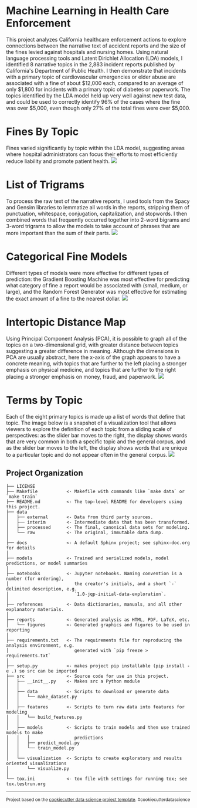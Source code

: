Machine Learning in Health Care Enforcement
==============================

This project analyzes California healthcare enforcement actions to explore connections between the narrative text of accident reports and the size of the fines levied against hospitals and nursing homes. Using natural language processing tools and Latent Dirichlet Allocation (LDA) models, I identified 8 narrative topics in the 2,883 incident reports published by California's Department of Public Health. I then demonstrate that incidents with a primary topic of cardiovascular emergencies or elder abuse are associated with a fine of about $12,000 each, compared to an average of only $1,800 for incidents with a primary topic of diabetes or paperwork. The topics identified by the LDA model held up very well against new test data, and could be used to correctly identify 96% of the cases where the fine was over $5,000, even though only 27% of the total fines were over $5,000.

Fines By Topic
============================
Fines varied significantly by topic within the LDA model, suggesting areas where hospital administrators can focus their efforts to most efficiently reduce liability and promote patient health.
![](https://github.com/JGreenLowe/HealthEnforcement/blob/master/reports/figures/Fines-by-Topic.png)

List of Trigrams
============================
To process the raw text of the narrative reports, I used tools from the Spacy and Gensim libraries to lemmatize all words in the reports, stripping them of punctuation, whitespace, conjugation, capitalization, and stopwords. I then combined words that frequently occurred together into 2-word bigrams and 3-word trigrams to allow the models to take account of phrases that are more important than the sum of their parts.
![](https://github.com/JGreenLowe/HealthEnforcement/blob/master/reports/figures/List-of-Trigrams.png)

Categorical Fine Models
============================
Different types of models were more effective for different types of prediction: the Gradient Boosting Machine was most effective for predicting what category of fine a report would be associated with (small, medium, or large), and the Random Forest Generator was most effective for estimating the exact amount of a fine to the nearest dollar.
![](https://github.com/JGreenLowe/HealthEnforcement/blob/master/reports/figures/Fine-Models.png)

Intertopic Distance Map
============================
Using Principal Component Analysis (PCA), it is possible to graph all of the topics on a two-dimensional grid, with greater distance between topics suggesting a greater difference in meaning. Although the dimensions in PCA are usually abstract, here the x-axis of the graph appears to have a concrete meaning, with topics that are further to the left placing a stronger emphasis on physical medicine, and topics that are further to the right placing a stronger emphasis on money, fraud, and paperwork. 
![](https://github.com/JGreenLowe/HealthEnforcement/blob/master/reports/figures/Intertopic-Distance-Map.png)

Terms by Topic
============================
Each of the eight primary topics is made up a list of words that define that topic. The image below is a snapshot of a visualization tool that allows viewers to explore the definition of each topic from a sliding scale of perspectives: as the slider bar moves to the right, the display shows words that are very common in both a specific topic and the general corpus, and as the slider bar moves to the left, the display shows words that are unique to a particular topic and do not appear often in the general corpus.
![](https://github.com/JGreenLowe/HealthEnforcement/blob/master/reports/figures/Terms-By-Topic.png)



Project Organization
------------

    ├── LICENSE
    ├── Makefile           <- Makefile with commands like `make data` or `make train`
    ├── README.md          <- The top-level README for developers using this project.
    ├── data
    │   ├── external       <- Data from third party sources.
    │   ├── interim        <- Intermediate data that has been transformed.
    │   ├── processed      <- The final, canonical data sets for modeling.
    │   └── raw            <- The original, immutable data dump.
    │
    ├── docs               <- A default Sphinx project; see sphinx-doc.org for details
    │
    ├── models             <- Trained and serialized models, model predictions, or model summaries
    │
    ├── notebooks          <- Jupyter notebooks. Naming convention is a number (for ordering),
    │                         the creator's initials, and a short `-` delimited description, e.g.
    │                         `1.0-jqp-initial-data-exploration`.
    │
    ├── references         <- Data dictionaries, manuals, and all other explanatory materials.
    │
    ├── reports            <- Generated analysis as HTML, PDF, LaTeX, etc.
    │   └── figures        <- Generated graphics and figures to be used in reporting
    │
    ├── requirements.txt   <- The requirements file for reproducing the analysis environment, e.g.
    │                         generated with `pip freeze > requirements.txt`
    │
    ├── setup.py           <- makes project pip installable (pip install -e .) so src can be imported
    ├── src                <- Source code for use in this project.
    │   ├── __init__.py    <- Makes src a Python module
    │   │
    │   ├── data           <- Scripts to download or generate data
    │   │   └── make_dataset.py
    │   │
    │   ├── features       <- Scripts to turn raw data into features for modeling
    │   │   └── build_features.py
    │   │
    │   ├── models         <- Scripts to train models and then use trained models to make
    │   │   │                 predictions
    │   │   ├── predict_model.py
    │   │   └── train_model.py
    │   │
    │   └── visualization  <- Scripts to create exploratory and results oriented visualizations
    │       └── visualize.py
    │
    └── tox.ini            <- tox file with settings for running tox; see tox.testrun.org


--------

<p><small>Project based on the <a target="_blank" href="https://drivendata.github.io/cookiecutter-data-science/">cookiecutter data science project template</a>. #cookiecutterdatascience</small></p>

